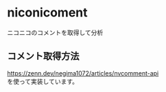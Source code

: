 # niconicoment
ニコニコのコメントを取得して分析
## コメント取得方法
https://zenn.dev/negima1072/articles/nvcomment-api  
を使って実装しています。
